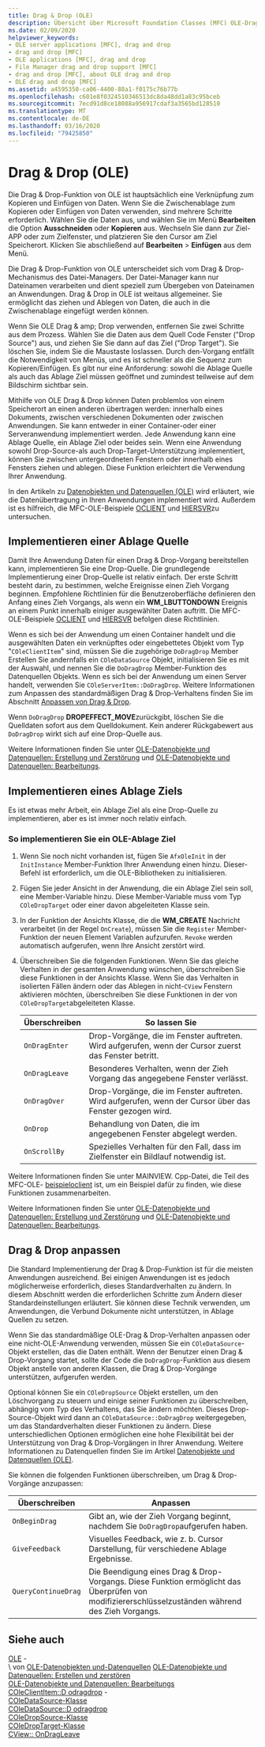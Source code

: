 ```yaml
---
title: Drag & Drop (OLE)
description: Übersicht über Microsoft Foundation Classes (MFC) OLE-Drag & Drop, das Implementieren einer Ablage Quelle, ein Ablage Ziel und das Anpassen von Drag & Drop.
ms.date: 02/09/2020
helpviewer_keywords:
- OLE server applications [MFC], drag and drop
- drag and drop [MFC]
- OLE applications [MFC], drag and drop
- File Manager drag and drop support [MFC]
- drag and drop [MFC], about OLE drag and drop
- OLE drag and drop [MFC]
ms.assetid: a4595350-ca06-4400-88a1-f0175c76b77b
ms.openlocfilehash: c601e8f0324510346513dc8da48dd1a83c95bceb
ms.sourcegitcommit: 7ecd91d8ce18088a956917cdaf3a3565bd128510
ms.translationtype: MT
ms.contentlocale: de-DE
ms.lasthandoff: 03/16/2020
ms.locfileid: "79425850"
---
```

# <a name="ole-drag-and-drop"></a>Drag & Drop (OLE)

Die Drag & Drop-Funktion von OLE ist hauptsächlich eine Verknüpfung zum Kopieren und Einfügen von Daten. Wenn Sie die Zwischenablage zum Kopieren oder Einfügen von Daten verwenden, sind mehrere Schritte erforderlich. Wählen Sie die Daten aus, und wählen Sie im Menü **Bearbeiten** die Option **Ausschneiden** oder **Kopieren** aus. Wechseln Sie dann zur Ziel-APP oder zum Zielfenster, und platzieren Sie den Cursor am Ziel Speicherort. Klicken Sie abschließend auf **Bearbeiten** > **Einfügen** aus dem Menü.

Die Drag & Drop-Funktion von OLE unterscheidet sich vom Drag & Drop-Mechanismus des Datei-Managers. Der Datei-Manager kann nur Dateinamen verarbeiten und dient speziell zum Übergeben von Dateinamen an Anwendungen. Drag & Drop in OLE ist weitaus allgemeiner. Sie ermöglicht das ziehen und Ablegen von Daten, die auch in die Zwischenablage eingefügt werden können.

Wenn Sie OLE Drag & amp; Drop verwenden, entfernen Sie zwei Schritte aus dem Prozess. Wählen Sie die Daten aus dem Quell Code Fenster ("Drop Source") aus, und ziehen Sie Sie dann auf das Ziel ("Drop Target"). Sie löschen Sie, indem Sie die Maustaste loslassen. Durch den-Vorgang entfällt die Notwendigkeit von Menüs, und es ist schneller als die Sequenz zum Kopieren/Einfügen. Es gibt nur eine Anforderung: sowohl die Ablage Quelle als auch das Ablage Ziel müssen geöffnet und zumindest teilweise auf dem Bildschirm sichtbar sein.

Mithilfe von OLE Drag & Drop können Daten problemlos von einem Speicherort an einen anderen übertragen werden: innerhalb eines Dokuments, zwischen verschiedenen Dokumenten oder zwischen Anwendungen. Sie kann entweder in einer Container-oder einer Serveranwendung implementiert werden. Jede Anwendung kann eine Ablage Quelle, ein Ablage Ziel oder beides sein. Wenn eine Anwendung sowohl Drop-Source-als auch Drop-Target-Unterstützung implementiert, können Sie zwischen untergeordneten Fenstern oder innerhalb eines Fensters ziehen und ablegen. Diese Funktion erleichtert die Verwendung Ihrer Anwendung.

In den Artikeln zu [Datenobjekten und Datenquellen (OLE)](../mfc/data-objects-and-data-sources-ole.md) wird erläutert, wie die Datenübertragung in Ihren Anwendungen implementiert wird. Außerdem ist es hilfreich, die MFC-OLE-Beispiele [OCLIENT](../overview/visual-cpp-samples.md) und [HIERSVR](../overview/visual-cpp-samples.md)zu untersuchen.

## <a name="implement-a-drop-source"></a>Implementieren einer Ablage Quelle

Damit Ihre Anwendung Daten für einen Drag & Drop-Vorgang bereitstellen kann, implementieren Sie eine Drop-Quelle. Die grundlegende Implementierung einer Drop-Quelle ist relativ einfach. Der erste Schritt besteht darin, zu bestimmen, welche Ereignisse einen Zieh Vorgang beginnen. Empfohlene Richtlinien für die Benutzeroberfläche definieren den Anfang eines Zieh Vorgangs, als wenn ein **WM_LBUTTONDOWN** Ereignis an einem Punkt innerhalb einiger ausgewählter Daten auftritt. Die MFC-OLE-Beispiele [OCLIENT](../overview/visual-cpp-samples.md) und [HIERSVR](../overview/visual-cpp-samples.md) befolgen diese Richtlinien.

Wenn es sich bei der Anwendung um einen Container handelt und die ausgewählten Daten ein verknüpftes oder eingebettetes Objekt vom Typ "`COleClientItem`" sind, müssen Sie die zugehörige `DoDragDrop` Member Erstellen Sie andernfalls ein `COleDataSource` Objekt, initialisieren Sie es mit der Auswahl, und nennen Sie die `DoDragDrop` Member-Funktion des Datenquellen Objekts. Wenn es sich bei der Anwendung um einen Server handelt, verwenden Sie `COleServerItem::DoDragDrop`. Weitere Informationen zum Anpassen des standardmäßigen Drag & Drop-Verhaltens finden Sie im Abschnitt [Anpassen von Drag & Drop](#customize-drag-and-drop).

Wenn `DoDragDrop` **DROPEFFECT_MOVE**zurückgibt, löschen Sie die Quelldaten sofort aus dem Quelldokument. Kein anderer Rückgabewert aus `DoDragDrop` wirkt sich auf eine Drop-Quelle aus.

Weitere Informationen finden Sie unter [OLE-Datenobjekte und Datenquellen: Erstellung und Zerstörung](../mfc/data-objects-and-data-sources-creation-and-destruction.md) und [OLE-Datenobjekte und Datenquellen: Bearbeitungs](../mfc/data-objects-and-data-sources-manipulation.md)\.

## <a name="implement-a-drop-target"></a>Implementieren eines Ablage Ziels

Es ist etwas mehr Arbeit, ein Ablage Ziel als eine Drop-Quelle zu implementieren, aber es ist immer noch relativ einfach.

### <a name="to-implement-an-ole-drop-target"></a>So implementieren Sie ein OLE-Ablage Ziel

1. Wenn Sie noch nicht vorhanden ist, fügen Sie `AfxOleInit` in der `InitInstance` Member-Funktion Ihrer Anwendung einen hinzu. Dieser-Befehl ist erforderlich, um die OLE-Bibliotheken zu initialisieren.

1. Fügen Sie jeder Ansicht in der Anwendung, die ein Ablage Ziel sein soll, eine Member-Variable hinzu. Diese Member-Variable muss vom Typ `COleDropTarget` oder einer davon abgeleiteten Klasse sein.

1. In der Funktion der Ansichts Klasse, die die **WM_CREATE** Nachricht verarbeitet (in der Regel `OnCreate`), müssen Sie die `Register` Member-Funktion der neuen Element Variablen aufzurufen. `Revoke` werden automatisch aufgerufen, wenn Ihre Ansicht zerstört wird.

1. Überschreiben Sie die folgenden Funktionen. Wenn Sie das gleiche Verhalten in der gesamten Anwendung wünschen, überschreiben Sie diese Funktionen in der Ansichts Klasse. Wenn Sie das Verhalten in isolierten Fällen ändern oder das Ablegen in nicht-`CView` Fenstern aktivieren möchten, überschreiben Sie diese Funktionen in der von `COleDropTarget`abgeleiteten Klasse.

   | Überschreiben | So lassen Sie |
   | -------- | -------- |
   | `OnDragEnter` | Drop-Vorgänge, die im Fenster auftreten. Wird aufgerufen, wenn der Cursor zuerst das Fenster betritt. |
   | `OnDragLeave` | Besonderes Verhalten, wenn der Zieh Vorgang das angegebene Fenster verlässt. |
   | `OnDragOver` | Drop-Vorgänge, die im Fenster auftreten. Wird aufgerufen, wenn der Cursor über das Fenster gezogen wird. |
   | `OnDrop` | Behandlung von Daten, die im angegebenen Fenster abgelegt werden. |
   | `OnScrollBy` | Spezielles Verhalten für den Fall, dass im Zielfenster ein Bildlauf notwendig ist. |

Weitere Informationen finden Sie unter MAINVIEW. Cpp-Datei, die Teil des MFC-OLE- [beispieloclient](../overview/visual-cpp-samples.md) ist, um ein Beispiel dafür zu finden, wie diese Funktionen zusammenarbeiten.

Weitere Informationen finden Sie unter [OLE-Datenobjekte und Datenquellen: Erstellung und Zerstörung](../mfc/data-objects-and-data-sources-creation-and-destruction.md) und [OLE-Datenobjekte und Datenquellen: Bearbeitungs](../mfc/data-objects-and-data-sources-manipulation.md)\.

## <a name="customize-drag-and-drop"></a>Drag & Drop anpassen

Die Standard Implementierung der Drag & Drop-Funktion ist für die meisten Anwendungen ausreichend. Bei einigen Anwendungen ist es jedoch möglicherweise erforderlich, dieses Standardverhalten zu ändern. In diesem Abschnitt werden die erforderlichen Schritte zum Ändern dieser Standardeinstellungen erläutert. Sie können diese Technik verwenden, um Anwendungen, die Verbund Dokumente nicht unterstützen, in Ablage Quellen zu setzen.

Wenn Sie das standardmäßige OLE-Drag & Drop-Verhalten anpassen oder eine nicht-OLE-Anwendung verwenden, müssen Sie ein `COleDataSource`-Objekt erstellen, das die Daten enthält. Wenn der Benutzer einen Drag & Drop-Vorgang startet, sollte der Code die `DoDragDrop`-Funktion aus diesem Objekt anstelle von anderen Klassen, die Drag & Drop-Vorgänge unterstützen, aufgerufen werden.

Optional können Sie ein `COleDropSource` Objekt erstellen, um den Löschvorgang zu steuern und einige seiner Funktionen zu überschreiben, abhängig vom Typ des Verhaltens, das Sie ändern möchten. Dieses Drop-Source-Objekt wird dann an `COleDataSource::DoDragDrop` weitergegeben, um das Standardverhalten dieser Funktionen zu ändern. Diese unterschiedlichen Optionen ermöglichen eine hohe Flexibilität bei der Unterstützung von Drag & Drop-Vorgängen in Ihrer Anwendung. Weitere Informationen zu Datenquellen finden Sie im Artikel [Datenobjekte und Datenquellen (OLE)](../mfc/data-objects-and-data-sources-ole.md).

Sie können die folgenden Funktionen überschreiben, um Drag & Drop-Vorgänge anzupassen:

| Überschreiben | Anpassen |
| -------- | ------------ |
| `OnBeginDrag` | Gibt an, wie der Zieh Vorgang beginnt, nachdem Sie `DoDragDrop`aufgerufen haben. |
| `GiveFeedback` | Visuelles Feedback, wie z. b. Cursor Darstellung, für verschiedene Ablage Ergebnisse. |
| `QueryContinueDrag` | Die Beendigung eines Drag & Drop-Vorgangs. Diese Funktion ermöglicht das Überprüfen von modifiziererschlüsselzuständen während des Zieh Vorgangs. |

## <a name="see-also"></a>Siehe auch

[OLE](../mfc/ole-in-mfc.md) -\
\ von [OLE-Datenobjekten und-Datenquellen](../mfc/data-objects-and-data-sources-ole.md)
[OLE-Datenobjekte und Datenquellen: Erstellen und zerstören](../mfc/data-objects-and-data-sources-creation-and-destruction.md)\
[OLE-Datenobjekte und Datenquellen: Bearbeitungs](../mfc/data-objects-and-data-sources-manipulation.md)\
[COleClientItem::D odragdrop](../mfc/reference/coleclientitem-class.md#dodragdrop) -\
[COleDataSource-Klasse](../mfc/reference/coledatasource-class.md)\
[COleDataSource::D odragdrop](../mfc/reference/coledatasource-class.md#dodragdrop)\
[COleDropSource-Klasse](../mfc/reference/coledropsource-class.md)\
[COleDropTarget-Klasse](../mfc/reference/coledroptarget-class.md)\
[CView:: OnDragLeave](../mfc/reference/cview-class.md#ondragleave)
